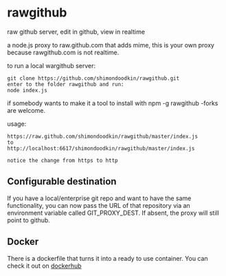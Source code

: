 rawgithub
=========

raw github server, edit in github, view in realtime

a node.js proxy to raw.github.com that adds mime, this is your own proxy because rawgithub.com is not realtime.

to run a local wargithub server:

	git clone https://github.com/shimondoodkin/rawgithub.git
	enter to the folder rawgithub and run:
	node index.js
	
if somebody wants to make it a tool to install with npm -g rawgithub -forks are welcome.
	
	
usage:
    
	https://raw.github.com/shimondoodkin/rawgithub/master/index.js
	to
	http://localhost:6617/shimondoodkin/rawgithub/master/index.js
	
	notice the change from https to http

## Configurable destination

If you have a local/enterprise git repo and want to have the same functionality, you can now pass the URL of that repository via
an environment variable called GIT_PROXY_DEST. If absent, the proxy will still point to github.

## Docker

There is a dockerfile that turns it into a ready to use container. You can check it out on [dockerhub](https://hub.docker.com/r/kullervo16/rawgithub/)